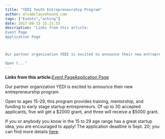 ```yaml
---
title: "YEDI Youth Entrepreneurship Program"
author: alva@clausehound.com
tags: ["Events","aching"]
date: 2017-09-15 15:21:53
description: "Links from this article:
Event Page
Application Page



Our partner organization YEDI is excited to announce their new entrepreneurship program.

Open t..."
---
```


**Links from this article:**[Event Page](http://startupheretoronto.com/type/funding/yedi-launches-yedi-youth/)[Application Page](http://www.yedinstitute.org/apply/youthapply/)

Our partner organization YEDI is excited to announce their new entrepreneurship program.

Open to ages 15-29, this program provides training, mentorship, and funding to early stage startup entrepreneurs. Of up to 30 accepted applicants, five will get a $2000 grant, and three will receive a $5000 grant.

If you or anybody you know in the 15 to 29 age range has a great startup idea, you are encouraged to apply! The application deadline is Sept. 20; you can find more details [here](http://startupheretoronto.com/type/funding/yedi-launches-yedi-youth/).